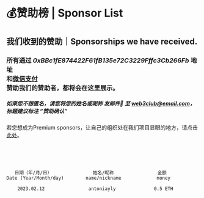 # 💰赞助榜 | Sponsor List
## 我们收到的赞助｜Sponsorships we have received.

### 所有通过 ***0xBBc1fE874422F61fB135e72C3229Fffc3Cb266Fb*** 地址<br>和[微信支付](https://yanbo.tech/post/support/)<br>赞助我们的赞助者，都将会在这里展示。

##### 如果您不想匿名，请您将您的姓名或昵称 发邮件📧 至 web3club@email.com，标题建议标注 “赞助确认”

若您想成为Premium sponsors，让自己的组织处在我们项目显眼的地方，请点击[此处](https://github.com/Web3-Club/Sponsor/blob/main/Premium%20sponsors.md)。

<br>
<br>
<br>


       日期（年/月/日）               姓名/昵称                金额
    Date (Year/Month/day)        name/nickname             money
      
        2023.02.12                antoniayly              0.5 ETH
